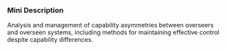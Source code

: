 ### Mini Description

Analysis and management of capability asymmetries between overseers and overseen systems, including methods for maintaining effective control despite capability differences.
